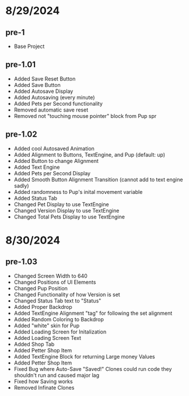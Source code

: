 # 8/29/2024

## pre-1
- Base Project

## pre-1.01
- Added Save Reset Button
- Added Save Button
- Added Autosave Display
- Added Autosaving (every minute)
- Added Pets per Second functionality
- Removed automatic save reset
- Removed not "touching mouse pointer" block from Pup spr

## pre-1.02
- Added cool Autosaved Animation
- Added Alignment to Buttons, TextEngine, and Pup (default: up)
- Added Button to change Alignment
- Added Text Engine
- Added Pets per Second Display
- Added Smooth Button Alignment Transition (cannot add to text engine sadly)
- Added randomness to Pup's inital movement variable
- Added Status Tab
- Changed Pet Display to use TextEngine
- Changed Version Display to use TextEngine
- Changed Total Pets Display to use TextEngine

# 8/30/2024

## pre-1.03
- Changed Screen Width to 640
- Changed Positions of UI Elements
- Changed Pup Position
- Changed Functionality of how Version is set
- Changed Status Tab text to "Status"
- Added Proper Backdrop
- Added TextEngine Alignment "tag" for following the set alignment
- Added Random Coloring to Backdrop
- Added "white" skin for Pup
- Added Loading Screen for Initalization
- Added Loading Screen Text
- Added Shop Tab
- Added Petter Shop Item
- Added TextEngine Block for returning Large money Values
- Added Petter Shop Item
- Fixed Bug where Auto-Save "Saved!" Clones could run code they shouldn't run and caused major lag
- Fixed how Saving works
- Removed Infinate Clones
